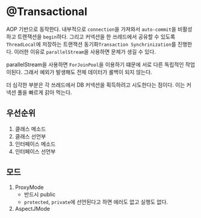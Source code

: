 # @Transactional
 
AOP 기반으로 동작한다. 내부적으로 `connection`을 가져와서 `auto-commit`을 비활성하고 트랜잭션을 `begin`하다.
그리고 커넥션을 한 쓰레드에서 공유할 수 있도록 `ThreadLocal`에 저장하는 트랜잭션 동기화`Transaction Synchrinization`를 진행한다. 
이러한 이유로 `parallelStream`을 사용하면 문제가 생길 수 있다.

parallelStream을 사용하면 `ForJoinPool`을 이용하기 떄문에 서로 다른 독립적인 작업이된다. 
그래서 예외가 발생해도 전체 데이터가 롤백이 되지 않는다. 

더 심각한 부분은 각 쓰레드에서 DB 커넥션을 획득하려고 시도한다는 점이다. 이는 커넥션 풀을 빠르게 갉아 먹는다.


## 우선순위
1. 클래스 메소드
2. 클래스 선언부
3. 인터페이스 메소드 
4. 인터페이스 선언부 

## 모드
1. ProxyMode
    - 반드시 public
    - `protected`, `private`에 선언된다고 하면 에러도 없고 실행도 없다.
2. AspectJMode